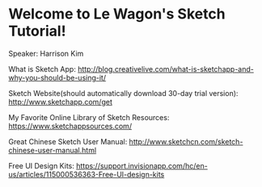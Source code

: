 # Welcome to Le Wagon's Sketch Tutorial!

Speaker: Harrison Kim

What is Sketch App:
http://blog.creativelive.com/what-is-sketchapp-and-why-you-should-be-using-it/

Sketch Website(should automatically download 30-day trial version): 
http://www.sketchapp.com/get


My Favorite Online Library of Sketch Resources:
https://www.sketchappsources.com/

Great Chinese Sketch User Manual:
http://www.sketchcn.com/sketch-chinese-user-manual.html

Free UI Design Kits:
https://support.invisionapp.com/hc/en-us/articles/115000536363-Free-UI-design-kits
